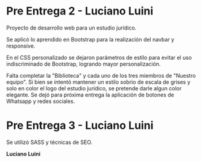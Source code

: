 # Pre Entrega 2 - Luciano Luini

Proyecto de desarrollo web para un estudio jurídico.

Se aplicó lo aprendido en Bootstrap para la realización del navbar y responsive.

En el CSS personalizado se dejaron parámetros de estilo para evitar el uso indiscriminado de Bootstrap, logrando mayor personalización.

Falta completar la "Biblioteca" y cada uno de los tres miembros de "Nuestro equipo".
Si bien se intentó mantener un estilo sobrio de escala de grises y solo en color el logo del estudio jurídico, se pretende darle algun color elegante.
Se dejó para próxima entrega la aplicación de botones de Whatsapp y redes sociales.

# Pre Entrega 3 - Luciano Luini
Se utilizó SASS y técnicas de SEO.

**Luciano Luini**